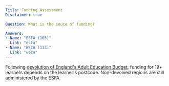 ```yaml
---
Title: Funding Assessment
Disclaimer: true

Question: What is the souce of funding?

Answers:
- Name: "ESFA (105)"
  Link: "esfa"
- Name: "WECA (113)"
  Link: "weca"
---
```

<div class="notification is-info is-light">
Following <a href="https://www.gov.uk/guidance/adult-education-budget-aeb-devolution">devolution of England's Adult Education Budget</a>, funding for 19+ learners depends on the learner's postcode. Non-devolved regions are still administered by the ESFA.
</div>